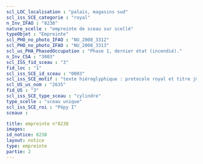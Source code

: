 ```yaml
---
scl_LOC_localisation : "palais, magasins sud"
scl_iss_SCE_categorie : "royal"
n_Inv_IFAO : "8238"
nature_scelle : "empreinte de sceau sur scellé"
typeObjet : "Empreinte"
scl_PHO_no_photo_IFAO : "NU_2008_3312"
scl_PHO_no_photo_IFAO : "NU_2008_3313"
scl_us_PHA_PhasedOccupation : "Phase 1, dernier état (incendié)."
n_Inv_CSA : "3003"
scl_ISS_fid_sceau : "3"
fid_loc : "1"
scl_iss_SCE_id_sceau : "0003"
scl_iss_SCE_motif : "texte hiéroglyphique : protocole royal et titre jmy-ḫt pr-‘ȝ"
scl_US_us_nom : "2635"
fid_US : "3"
scl_iss_SCE_type_sceau : "cylindre"
type_scelle : "sceau unique"
scl_iss_SCE_roi : "Pépy I"
sceaux :

title: empreinte n°8238
images: 
id_notice: 8238
layout: notice
type: empreinte
partie: 2
---
```

